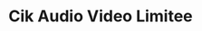 ---
title: "Cik Audio Video Limitee"
url: /sherbrooke/cik-audio-video-limitee/
shop: electronics
---